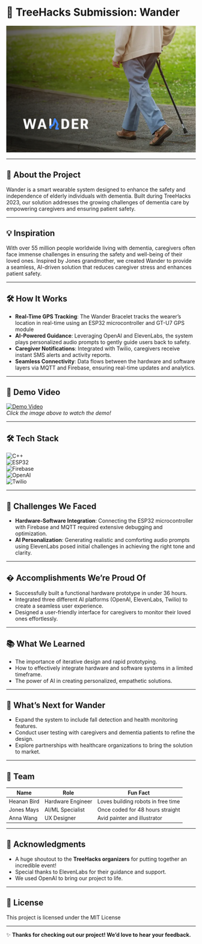 # 🌳 TreeHacks Submission: Wander

![Banner Image](wanderrender.png)  

---

## 🚀 **About the Project**

Wander is a smart wearable system designed to enhance the safety and independence of elderly individuals with dementia. Built during TreeHacks 2023, our solution addresses the growing challenges of dementia care by empowering caregivers and ensuring patient safety.

---

## 💡 **Inspiration**

With over 55 million people worldwide living with dementia, caregivers often face immense challenges in ensuring the safety and well-being of their loved ones. Inspired by Jones grandmother, we created Wander to provide a seamless, AI-driven solution that reduces caregiver stress and enhances patient safety.

---

## 🛠️ **How It Works**


- **Real-Time GPS Tracking**: The Wander Bracelet tracks the wearer’s location in real-time using an ESP32 microcontroller and GT-U7 GPS module 
- **AI-Powered Guidance**: Leveraging OpenAI and ElevenLabs, the system plays personalized audio prompts to gently guide users back to safety.  
- **Caregiver Notifications**: Integrated with Twilio, caregivers receive instant SMS alerts and activity reports.  
- **Seamless Connectivity**: Data flows between the hardware and software layers via MQTT and Firebase, ensuring real-time updates and analytics.  

---

## 🎥 **Demo Video**

[![Demo Video](https://via.placeholder.com/800x450)](https://www.youtube.com/watch?v=your-video-link)  
*Click the image above to watch the demo!*

---

## 🛠️ **Tech Stack**

![C++](https://img.shields.io/badge/C++-00599C?style=for-the-badge&logo=c%2B%2B&logoColor=white)  
![ESP32](https://img.shields.io/badge/ESP32-000000?style=for-the-badge&logo=espressif&logoColor=white)  
![Firebase](https://img.shields.io/badge/Firebase-FFCA28?style=for-the-badge&logo=firebase&logoColor=black)  
![OpenAI](https://img.shields.io/badge/OpenAI-412991?style=for-the-badge&logo=openai&logoColor=white)  
![Twilio](https://img.shields.io/badge/Twilio-F22F46?style=for-the-badge&logo=twilio&logoColor=white)  

---

## 🧠 **Challenges We Faced**

- **Hardware-Software Integration**: Connecting the ESP32 microcontroller with Firebase and MQTT required extensive debugging and optimization.  
- **AI Personalization**: Generating realistic and comforting audio prompts using ElevenLabs posed initial challenges in achieving the right tone and clarity.  

---

## � **Accomplishments We’re Proud Of**

- Successfully built a functional hardware prototype in under 36 hours.  
- Integrated three different AI platforms (OpenAI, ElevenLabs, Twilio) to create a seamless user experience.  
- Designed a user-friendly interface for caregivers to monitor their loved ones effortlessly.  

---

## 📚 **What We Learned**

- The importance of iterative design and rapid prototyping.  
- How to effectively integrate hardware and software systems in a limited timeframe.  
- The power of AI in creating personalized, empathetic solutions.  

---

## 🚀 **What’s Next for Wander**

- Expand the system to include fall detection and health monitoring features.  
- Conduct user testing with caregivers and dementia patients to refine the design.  
- Explore partnerships with healthcare organizations to bring the solution to market.  

---

## 👥 **Team**


| Name            | Role                     | Fun Fact                          |  
|-----------------|--------------------------|-----------------------------------|  
| Heanan Bird     | Hardware Engineer        | Loves building robots in free time |  
| Jones Mays      | AI/ML Specialist         | Once coded for 48 hours straight  |  
| Anna Wang       | UX Designer              | Avid painter and illustrator      |  

---

## 🙏 **Acknowledgments**

- A huge shoutout to the **TreeHacks organizers** for putting together an incredible event!  
- Special thanks to ElevenLabs for their guidance and support.  
- We used OpenAI to bring our project to life.  

---


## 📄 **License**

This project is licensed under the MIT License 

---

✨ **Thanks for checking out our project! We’d love to hear your feedback.**  
